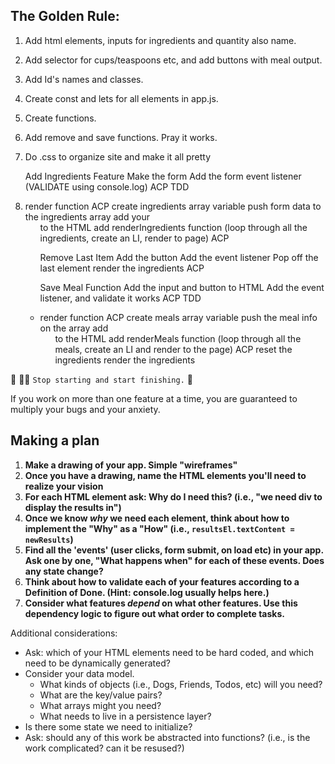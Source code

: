 ## The Golden Rule: 
1) Add html elements, inputs for ingredients and quantity also name. 
2) Add selector for cups/teaspoons etc, and add buttons with meal output.
3) Add Id's names and classes.
4) Create const and lets for all elements in app.js.
5) Create functions.
6) Add remove and save functions. Pray it works. 
7) Do .css to organize site and make it all pretty




    Add Ingredients Feature
        Make the form
        Add the form event listener (VALIDATE using console.log)
        ACP
        TDD <li> render function
        ACP
        create ingredients array variable
        push form data to the ingredients array
        add your <ul> to the HTML
        add renderIngredients function (loop through all the ingredients, create an LI, render to page)
        ACP

    Remove Last Item
        Add the button
        Add the event listener
        Pop off the last element
        render the ingredients
        ACP

    Save Meal Function
        Add the input and button to HTML
        Add the event listener, and validate it works
        ACP
        TDD <li> render function
        ACP
        create meals array variable
        push the meal info on the array
        add <ul> to the HTML
        add renderMeals function (loop through all the meals, create an LI and render to the page)
        ACP
        reset the ingredients
        render the ingredients



🦸 🦸‍♂️ `Stop starting and start finishing.` 🏁

If you work on more than one feature at a time, you are guaranteed to multiply your bugs and your anxiety.

## Making a plan

1) **Make a drawing of your app. Simple "wireframes"**
1) **Once you have a drawing, name the HTML elements you'll need to realize your vision**
1) **For each HTML element ask: Why do I need this? (i.e., "we need div to display the results in")** 
1) **Once we know _why_ we need each element, think about how to implement the "Why" as a "How" (i.e., `resultsEl.textContent = newResults`)**
1) **Find all the 'events' (user clicks, form submit, on load etc) in your app. Ask one by one, "What happens when" for each of these events. Does any state change?**
1) **Think about how to validate each of your features according to a Definition of Done. (Hint: console.log usually helps here.)**
1) **Consider what features _depend_ on what other features. Use this dependency logic to figure out what order to complete tasks.**

Additional considerations:
- Ask: which of your HTML elements need to be hard coded, and which need to be dynamically generated?
- Consider your data model. 
  - What kinds of objects (i.e., Dogs, Friends, Todos, etc) will you need? 
  - What are the key/value pairs? 
  - What arrays might you need? 
  - What needs to live in a persistence layer?
- Is there some state we need to initialize?
- Ask: should any of this work be abstracted into functions? (i.e., is the work complicated? can it be resused?)
